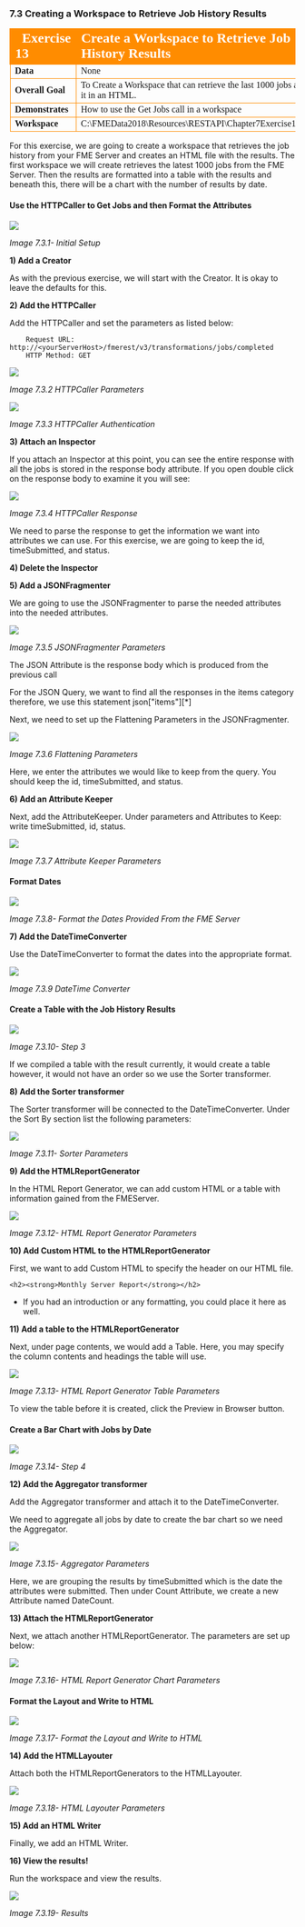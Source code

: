 ### 7.3 Creating a Workspace to Retrieve Job History Results

<table style="border-spacing: 0px;border-collapse: collapse;font-family:serif">
<tr>
<td width=25% style="vertical-align:middle;background-color:darkorange;border: 2px solid darkorange">
<i class="fa fa-cogs fa-lg fa-pull-left fa-fw" style="color:white;padding-right: 12px;vertical-align:text-top"></i>
<span style="color:white;font-size:x-large;font-weight: bold">Exercise 13 </span>
</td>
<td style="border: 2px solid darkorange;background-color:darkorange;color:white">
<span style="color:white;font-size:x-large;font-weight: bold"> Create a Workspace to Retrieve Job History Results</span>
</td>
</tr>

<tr>
<td style="border: 1px solid darkorange; font-weight: bold">Data</td>
<td style="border: 1px solid darkorange">None</td>
</tr>

<tr>
<td style="border: 1px solid darkorange; font-weight: bold">Overall Goal</td>
<td style="border: 1px solid darkorange"> To Create a Workspace that can retrieve the last 1000 jobs and display it in an HTML. </td>
</tr>

<tr>
<td style="border: 1px solid darkorange; font-weight: bold">Demonstrates</td>
<td style="border: 1px solid darkorange"> How to use the Get Jobs call in a workspace </td>
</tr>
<tr>
<td style="border: 1px solid darkorange; font-weight: bold">Workspace</td>
<td style="border: 1px solid darkorange"> C:\FMEData2018\Resources\RESTAPI\Chapter7Exercise13.Complete</td>
</tr>


</table>

For this exercise, we are going to create a workspace that retrieves the
job history from your FME Server and creates an HTML file with the
results. The first workspace we will create retrieves the latest 1000
jobs from the FME Server. Then the results are formatted into a table
with the results and beneath this, there will be a chart with the number
of results by date.

#### Use the HTTPCaller to Get Jobs and then Format the Attributes

![](./Images/image7.3.1.Step1.png)

*Image 7.3.1- Initial Setup*

**1) Add a Creator**

As with the previous exercise, we will start with the Creator. It is okay to leave the defaults for this.

**2) Add the HTTPCaller**

 Add the HTTPCaller and set the parameters as listed below:

        Request URL: http://<yourServerHost>/fmerest/v3/transformations/jobs/completed
        HTTP Method: GET


![](./Images/image7.3.2.HTTPParam.png)

*Image 7.3.2 HTTPCaller Parameters*

![](./Images/image7.3.3.HTTPAuth.png)

*Image 7.3.3 HTTPCaller Authentication*


**3) Attach an Inspector**

If you attach an Inspector at this point, you can see the entire response with all the jobs is stored in the response body attribute. If you open double click on the response body to examine it you will see:

![](./Images/image7.3.4.HTTPResponse.png)

*Image 7.3.4 HTTPCaller Response*

We need to parse the response to get the information we want into attributes we can use. For this exercise, we are going to keep the id, timeSubmitted, and status.

**4) Delete the Inspector**

**5) Add a JSONFragmenter**

We are going to use the JSONFragmenter to parse the needed attributes into the needed attributes.

![](./Images/image7.3.5.JSONFrag.png)

*Image 7.3.5 JSONFragmenter Parameters*

The JSON Attribute is the response body which is produced from the
    previous call

For the JSON Query, we want to find all the responses in the items
    category therefore, we use this statement json\["items"\]\[\*\]

Next, we need to set up the Flattening Parameters in the
    JSONFragmenter.

![](./Images/image7.3.6.FlatParam.png)

*Image 7.3.6 Flattening Parameters*

Here, we enter the attributes we would like to keep from the query.
    You should keep the id, timeSubmitted, and status.

**6) Add an Attribute Keeper**

Next, add the AttributeKeeper. Under parameters and Attributes to Keep: write timeSubmitted, id, status.

![](./Images/image7.3.7.AttKeep.png)

*Image 7.3.7 Attribute Keeper Parameters*

#### Format Dates

![](./Images/image7.3.8.Step2.png)

*Image 7.3.8- Format the Dates Provided From the FME Server*

**7) Add the DateTimeConverter**

Use the DateTimeConverter to format the dates into the appropriate format.

![](./Images/image7.3.9.DateTime.png)

*Image 7.3.9 DateTime Converter*

#### Create a Table with the Job History Results

![](./Images/image7.3.10.Step3.png)

*Image 7.3.10- Step 3*

If we compiled a table with the result currently, it would create a
    table however, it would not have an order so we use the Sorter
    transformer.

**8) Add the Sorter transformer**

The Sorter transformer will be connected to the DateTimeConverter. Under the Sort By section list the following parameters:

![](./Images/image7.3.11.Sorter.png)

*Image 7.3.11- Sorter Parameters*

**9) Add the HTMLReportGenerator**

In the HTML Report Generator, we can add custom HTML or a table with information gained from the FMEServer.  

![](./Images/image7.3.12.HTMLReportGen.png)

*Image 7.3.12- HTML Report Generator Parameters*

**10) Add Custom HTML to the HTMLReportGenerator**

 First, we want to add Custom HTML to specify the header on our HTML file.


    <h2><strong>Monthly Server Report</strong></h2>


-   If you had an introduction or any formatting, you could place it
    here as well.

**11) Add a table to the HTMLReportGenerator**

Next, under page contents, we would add a Table. Here, you may
    specify the column contents and headings the table will use.

![](./Images/image7.3.13.HTMLTableParam.png)

*Image 7.3.13- HTML Report Generator Table Parameters*

To view the table before it is created, click the Preview in Browser
    button.

#### Create a Bar Chart with Jobs by Date

![](./Images/image7.3.14.Step4.png)

*Image 7.3.14- Step 4*

**12) Add the Aggregator transformer**

Add the Aggregator transformer and attach it to the DateTimeConverter.

We need to aggregate all jobs by date to create the bar chart so we need the Aggregator.

![](./Images/image7.3.15.Aggregator.png)

*Image 7.3.15- Aggregator Parameters*

Here, we are grouping the results by timeSubmitted which is the date
    the attributes were submitted. Then under Count Attribute, we
    create a new Attribute named DateCount.

**13) Attach the HTMLReportGenerator**

Next, we attach another HTMLReportGenerator. The parameters are set up below:

![](./Images/image7.3.16.png)

*Image 7.3.16- HTML Report Generator Chart Parameters*

#### Format the Layout and Write to HTML

![](./Images/image7.3.17.Step5.png)

*Image 7.3.17- Format the Layout and Write to HTML*

**14) Add the HTMLLayouter**

Attach both the HTMLReportGenerators to the HTMLLayouter.

![](./Images/image7.3.18.HTMLLayouter.png)

*Image 7.3.18- HTML Layouter Parameters*

**15) Add an HTML Writer**

Finally, we add an HTML Writer.

**16) View the results!**

Run the workspace and view the results.

![](./Images/image7.3.19.Results.png)

*Image 7.3.19- Results*
